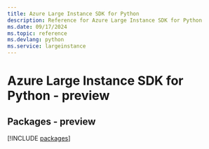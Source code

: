 ```yaml
---
title: Azure Large Instance SDK for Python
description: Reference for Azure Large Instance SDK for Python
ms.date: 09/17/2024
ms.topic: reference
ms.devlang: python
ms.service: largeinstance
---
```

# Azure Large Instance SDK for Python - preview
## Packages - preview
[!INCLUDE [packages](large-instance-index.md)]
